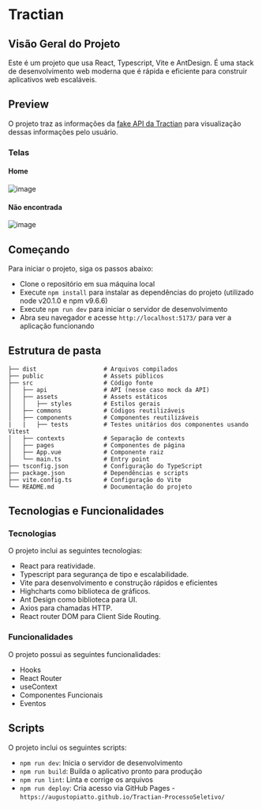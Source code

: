 # Tractian

## Visão Geral do Projeto

Este é um projeto que usa React, Typescript, Vite e AntDesign. É uma stack de desenvolvimento web moderna que é rápida e eficiente para construir aplicativos web escaláveis.

## Preview

O projeto traz as informações da [fake API da Tractian](https://github.com/tractian/fake-api) para visualização dessas informações pelo usuário.

### Telas

#### Home

![image](https://github.com/augustopiatto/Tractian-ProcessoSeletivo/assets/77405968/07f6ebff-547b-48c7-9047-456be73c7fbf)

#### Não encontrada

![image](https://github.com/augustopiatto/Tractian-ProcessoSeletivo/assets/77405968/5c0fd69e-62fa-4d6e-ac4e-befa722f1228)

## Começando

Para iniciar o projeto, siga os passos abaixo:

- Clone o repositório em sua máquina local
- Execute `npm install` para instalar as dependências do projeto (utilizado node v20.1.0 e npm v9.6.6)
- Execute `npm run dev` para iniciar o servidor de desenvolvimento
- Abra seu navegador e acesse `http://localhost:5173/` para ver a aplicação funcionando

## Estrutura de pasta

```
├── dist                   # Arquivos compilados
├── public                 # Assets públicos
├── src                    # Código fonte
│   ├── api                # API (nesse caso mock da API)
│   ├── assets             # Assets estáticos
│   │   ├── styles         # Estilos gerais
│   ├── commons            # Códigos reutilizáveis
│   ├── components         # Componentes reutilizáveis
|   |   ├── tests          # Testes unitários dos componentes usando Vitest
│   ├── contexts           # Separação de contexts
│   ├── pages              # Componentes de página
│   ├── App.vue            # Componente raiz
│   └── main.ts            # Entry point
├── tsconfig.json          # Configuração do TypeScript
├── package.json           # Dependências e scripts
├── vite.config.ts         # Configuração do Vite
└── README.md              # Documentação do projeto
```

## Tecnologias e Funcionalidades

### Tecnologias

O projeto inclui as seguintes tecnologias:

- React para reatividade.
- Typescript para segurança de tipo e escalabilidade.
- Vite para desenvolvimento e construção rápidos e eficientes
- Highcharts como biblioteca de gráficos.
- Ant Design como biblioteca para UI.
- Axios para chamadas HTTP.
- React router DOM para Client Side Routing.

### Funcionalidades

O projeto possui as seguintes funcionalidades:

- Hooks
- React Router
- useContext
- Componentes Funcionais
- Eventos

## Scripts

O projeto inclui os seguintes scripts:

- `npm run dev`: Inicia o servidor de desenvolvimento
- `npm run build`: Builda o aplicativo pronto para produção
- `npm run lint`: Linta e corrige os arquivos
- `npm run deploy`: Cria acesso via GitHub Pages - `https://augustopiatto.github.io/Tractian-ProcessoSeletivo/`
